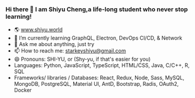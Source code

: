 ### Hi there 👋 I am Shiyu Cheng,a life-long student who never stop learning!

- 🌎 www.shiyu.world
- 🌱 I’m currently learning GraphQL, Electron, DevOps CI/CD, & Network
- 💬 Ask me about anything, just try
- 📫 How to reach me: starkeyshiyu@gmail.com
- 😄 Pronouns: SHI-YU, or (Shy-yu, if that's easier for you)
- Languages: Python, JavaScript, TypeScript, HTML/CSS, Java, C/C++, R, SQL
- Frameworks/ libraries / Databases: React, Redux, Node, Sass, MySQL, MongoDB, PostgreSQL, Material UI, AntD, Bootstrap, Radis, OAuth2, Docker




